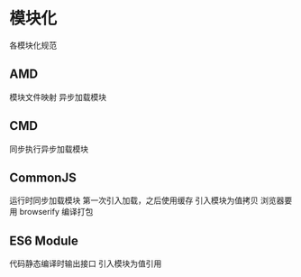 # 模块化
  各模块化规范

  ## AMD
  模块文件映射
  异步加载模块

  ## CMD
  同步执行异步加载模块

  ## CommonJS
  运行时同步加载模块
  第一次引入加载，之后使用缓存
  引入模块为值拷贝
  浏览器要用 browserify 编译打包

  ## ES6 Module
  代码静态编译时输出接口
  引入模块为值引用